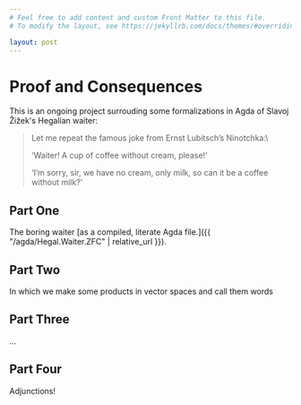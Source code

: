 ```yaml
---
# Feel free to add content and custom Front Matter to this file.
# To modify the layout, see https://jekyllrb.com/docs/themes/#overriding-theme-defaults

layout: post
---
```


# Proof and Consequences

This is an ongoing project surrouding some formalizations in Agda of Slavoj Žižek's Hegalian waiter:

> Let me repeat the famous joke from Ernst Lubitsch’s Ninotchka:\
>
> ‘Waiter! A cup of coffee without cream, please!’
>
> ‘I’m sorry, sir, we have no cream, only milk, so can it be a coffee without milk?’

## Part One

The boring waiter [as a compiled, literate Agda file.]({{ "/agda/Hegal.Waiter.ZFC" | relative_url }}).

## Part Two

In which we make some products in vector spaces and call them words


## Part Three

...
## Part Four

Adjunctions!
